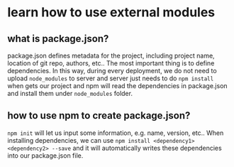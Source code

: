 # learn how to use external modules

## what is package.json?
package.json defines metadata for the project, including project name, location of git repo, authors, etc.. The most important thing is to define dependencies. In this way, during every deployment, we do not need to upload `node_modules` to server and server just needs to do `npm install` when gets our project and npm will read the dependencies in package.json and install them under `node_modules` folder.

## how to use npm to create package.json?
`npm init` will let us input some information, e.g. name, version, etc.. 
When installing dependencies, we can use `npm install <dependency1> <dependency2> --save` and it will automatically writes these dependencies into our package.json file.
